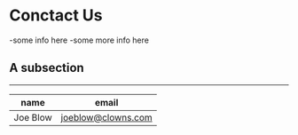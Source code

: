 # Conctact Us

-some info here
-some more info here

## A subsection

---

|name|email|
|-------|------|
|Joe Blow|joeblow@clowns.com|
